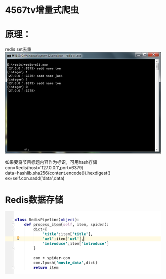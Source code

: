 # 4567tv增量式爬虫

# 原理：
redis set去重
![Image text](https://github.com/fenghuoxiguozu/4567tv/blob/master/img/redis.png)

如果要将节目标题内容作为标识，可用hash存储
con=Redis(host='127.0.0.1',port=6379)
data=hashlib.sha256(content.encode()).hexdigest()
ex=self.con.sadd('data',data)

# Redis数据存储
![Image text](https://github.com/fenghuoxiguozu/4567tv/blob/master/img/pipeline.png)
